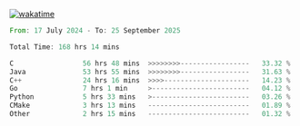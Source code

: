 [![wakatime](https://wakatime.com/badge/user/5970ac98-85fb-4bfd-a7d8-142e7d5bd274.svg)](https://wakatime.com/@5970ac98-85fb-4bfd-a7d8-142e7d5bd274)

<!--START_SECTION:waka-->

```rust
From: 17 July 2024 - To: 25 September 2025

Total Time: 168 hrs 14 mins

C                 56 hrs 48 mins  >>>>>>>>-----------------   33.32 %
Java              53 hrs 55 mins  >>>>>>>>-----------------   31.63 %
C++               24 hrs 16 mins  >>>>---------------------   14.23 %
Go                7 hrs 1 min     >------------------------   04.12 %
Python            5 hrs 33 mins   >------------------------   03.26 %
CMake             3 hrs 13 mins   -------------------------   01.89 %
Other             2 hrs 15 mins   -------------------------   01.32 %
```

<!--END_SECTION:waka-->
